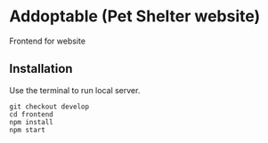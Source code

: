 # Addoptable (Pet Shelter website)

Frontend for website

## Installation

Use the terminal to run local server.

```npm
git checkout develop
cd frontend
npm install
npm start
```
